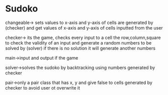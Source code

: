 # Sudoko

changeable-> sets values to x-axis and y-axis of cells are generated by (checker)
and get values of x-axis and y-axis of cells inputted from the user

checker-> its the game, checks every input to a cell the row,column,square to check the validity of an input
and generate a random numbers to be solved by (solver) if there is no solution it will generate another numbers

main->input and output if the game 

solver->solves the sudoko by backtracking using numbers generated by checker

pair->only a pair class that has x, y and give false to cells generated by checker to avoid user ot overwrite it 
